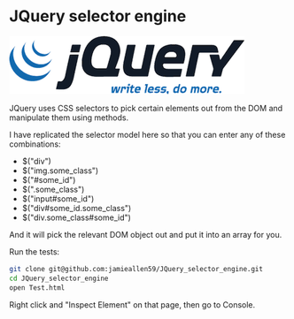 JQuery selector engine
======================

![](jquery.png)

JQuery uses CSS selectors to pick certain elements out from the DOM and manipulate them using methods.

I have replicated the selector model here so that you can enter any of these combinations:

- $("div")
- $("img.some_class")
- $("#some_id")
- $(".some_class")
- $("input#some_id")
- $("div#some_id.some_class")
- $("div.some_class#some_id")

And it will pick the relevant DOM object out and put it into an array for you.

Run the tests:
```sh
git clone git@github.com:jamieallen59/JQuery_selector_engine.git
cd JQuery_selector_engine
open Test.html
```
Right click and "Inspect Element" on that page, then go to Console.
